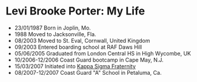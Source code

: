 Levi Brooke Porter: My Life
===============

- 23/01/1987 Born in Joplin, Mo.
- 1988 Moved to Jacksonville, Fla.
- 08/2003 Moved to St. Eval, Cornwall, United Kingdom
- 09/2003 Entered boarding school at RAF Daws Hill
- 05/06/2005 Graduated from London Central HS in High Wycombe, UK
- 10/2006-12/2006 Coast Guard bootcamp in Cape May, N.J.
- 15/03/2007 Initiated into [Kappa Sigma Fraternity](http://kappasigma.org)
- 08/2007-12/2007 Coast Guard "A" School in Petaluma, Ca.